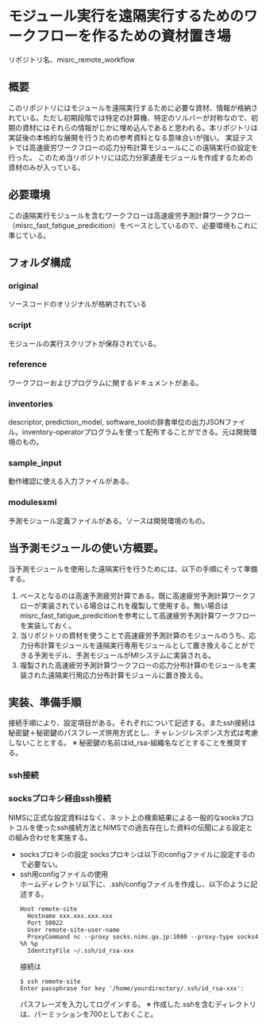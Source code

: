 # モジュール実行を遠隔実行するためのワークフローを作るための資材置き場
リポジトリ名、misrc_remote_workflow

## 概要
このリポジトリにはモジュールを遠隔実行するために必要な資材、情報が格納されている。ただし初期段階では特定の計算機、特定のソルバーが対称なので、初期の資材にはそれらの情報がじかに埋め込んであると思われる。本リポジトリは実証後の本格的な展開を行うための参考資料となる意味合いが強い。
実証テストでは高速疲労ワークフローの応力分布計算モジュールにこの遠隔実行の設定を行った。
このため当リポジトリには応力分家遺産モジュールを作成するための資材のみが入っている。

## 必要環境
この遠隔実行モジュールを含むワークフローは高速疲労予測計算ワークフロー（misrc_fast_fatigue_predicition）をベースとしているので、必要環境もこれに準じている。

## フォルダ構成
### original
ソースコードのオリジナルが格納されている

### script
モジュールの実行スクリプトが保存されている。

### reference
ワークフローおよびプログラムに関するドキュメントがある。

### inventories
descriptor, prediction_model, software_toolの辞書単位の出力JSONファイル。inventory-operatorプログラムを使って配布することができる。元は開発環境のもの。

### sample_input
動作確認に使える入力ファイルがある。

### modulesxml
予測モジュール定義ファイルがある。ソースは開発環境のもの。

## 当予測モジュールの使い方概要。
当予測モジュールを使用した遠隔実行を行うためには、以下の手順にそって準備する。
1. ベースとなるのは高速予測疲労計算である。既に高速疲労予測計算ワークフローが実装されている場合はこれを複製して使用する。無い場合はmisrc_fast_fatigue_predicitionを参考にして高速疲労予測計算ワークフローを実装しておく。
2. 当リポジトリの資材を使うことで高速疲労予測計算のモジュールのうち、応力分布計算モジュールを遠隔実行専用モジュールとして置き換えることができる予測モデル、予測モジュールがMIシステムに実装される。
3. 複製された高速疲労予測計算ワークフローの応力分布計算のモジュールを実装された遠隔実行用応力分布計算モジュールに置き換える。

## 実装、準備手順
接続手順により、設定項目がある。それぞれについて記述する。またssh接続は秘密鍵＋秘密鍵のパスフレーズ併用方式とし、チャレンジレスポンス方式は考慮しないこととする。
※ 秘密鍵の名前はid_rsa-組織名などとすることを推奨する。
### ssh接続
### socksプロキシ経由ssh接続
NIMSに正式な設定資料はなく、ネット上の検索結果による一般的なsocksプロトコルを使ったssh接続方法とNIMSでの過去存在した資料の伝聞による設定との組み合わせを実施する。
* socksプロキシの設定
  socksプロキシは以下のconfigファイルに設定するので必要ない。
* ssh用configファイルの使用  
  ホームディレクトリ以下に、.ssh/configファイルを作成し、以下のように記述する。
  ```
  Host remote-site
    Hostname xxx.xxx.xxx.xxx
    Port 50022
    User remote-site-user-name 
    ProxyCommand nc --proxy socks.nims.go.jp:1080 --proxy-type socks4 %h %p
    IdentityFile ~/.ssh/id_rsa-xxx
  ```
  接続は
  ```
  $ ssh remote-site
  Enter passphrase for key '/home/yourdirectory/.ssh/id_rsa-xxx':
  ```
  パスフレーズを入力してログインする。 
  ※ 作成した.sshを含むディレクトリは、パーミッションを700としておくこと。

